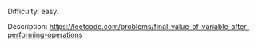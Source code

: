 Difficulty: easy.

Description: https://leetcode.com/problems/final-value-of-variable-after-performing-operations
